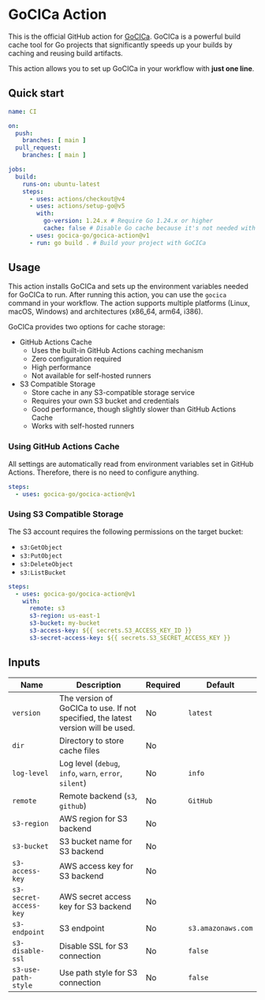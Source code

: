# GoCICa Action

This is the official GitHub action for [GoCICa](https://github.com/gocica-go/gocica). GoCICa is a powerful build cache tool for Go projects that significantly speeds up your builds by caching and reusing build artifacts.

This action allows you to set up GoCICa in your workflow with **just one line**.

## Quick start

```yaml
name: CI

on:
  push:
    branches: [ main ]
  pull_request:
    branches: [ main ]

jobs:
  build:
    runs-on: ubuntu-latest
    steps:
      - uses: actions/checkout@v4
      - uses: actions/setup-go@v5
        with:
          go-version: 1.24.x # Require Go 1.24.x or higher
          cache: false # Disable Go cache because it's not needed with GoCICa
      - uses: gocica-go/gocica-action@v1
      - run: go build . # Build your project with GoCICa
```

## Usage

This action installs GoCICa and sets up the environment variables needed for GoCICa to run. After running this action, you can use the `gocica` command in your workflow.
The action supports multiple platforms (Linux, macOS, Windows) and architectures (x86_64, arm64, i386).

GoCICa provides two options for cache storage:
- GitHub Actions Cache
    - Uses the built-in GitHub Actions caching mechanism
    - Zero configuration required
    - High performance
    - Not available for self-hosted runners
- S3 Compatible Storage
    - Store cache in any S3-compatible storage service
    - Requires your own S3 bucket and credentials
    - Good performance, though slightly slower than GitHub Actions Cache
    - Works with self-hosted runners

### Using GitHub Actions Cache

All settings are automatically read from environment variables set in GitHub Actions.
Therefore, there is no need to configure anything.

```yaml
steps:
  - uses: gocica-go/gocica-action@v1
```

### Using S3 Compatible Storage

The S3 account requires the following permissions on the target bucket:
- `s3:GetObject`
- `s3:PutObject`
- `s3:DeleteObject`
- `s3:ListBucket`

```yaml
steps:
  - uses: gocica-go/gocica-action@v1
    with:
      remote: s3
      s3-region: us-east-1
      s3-bucket: my-bucket
      s3-access-key: ${{ secrets.S3_ACCESS_KEY_ID }}
      s3-secret-access-key: ${{ secrets.S3_SECRET_ACCESS_KEY }}
```

## Inputs

| Name | Description | Required | Default |
|------|-------------|----------|---------|
| `version` | The version of GoCICa to use. If not specified, the latest version will be used. | No | `latest` |
| `dir` | Directory to store cache files | No | |
| `log-level` | Log level (`debug`, `info`, `warn`, `error`, `silent`) | No | `info` |
| `remote` | Remote backend (`s3`, `github`) | No | `GitHub` |
| `s3-region` | AWS region for S3 backend | No | |
| `s3-bucket` | S3 bucket name for S3 backend | No | |
| `s3-access-key` | AWS access key for S3 backend | No | |
| `s3-secret-access-key` | AWS secret access key for S3 backend | No | |
| `s3-endpoint` | S3 endpoint | No | `s3.amazonaws.com` |
| `s3-disable-ssl` | Disable SSL for S3 connection | No | `false` |
| `s3-use-path-style` | Use path style for S3 connection | No | `false` |
